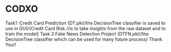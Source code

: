 # CODXO
Task1 :Credit Card Prediction {DT.pkl//the DecisionTree classifier is saved to use in GUI}{Credit Card Risk //is to take insights from the raw dataset and to train the model}
Task 2:Fake News Detection Project {DTFN.pkl//the DecisionTree classifier which can be used for many future process}
Thank You!!

